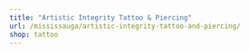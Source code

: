```yaml
---
title: "Artistic Integrity Tattoo & Piercing"
url: /mississauga/artistic-integrity-tattoo-and-piercing/
shop: tattoo
---
```

